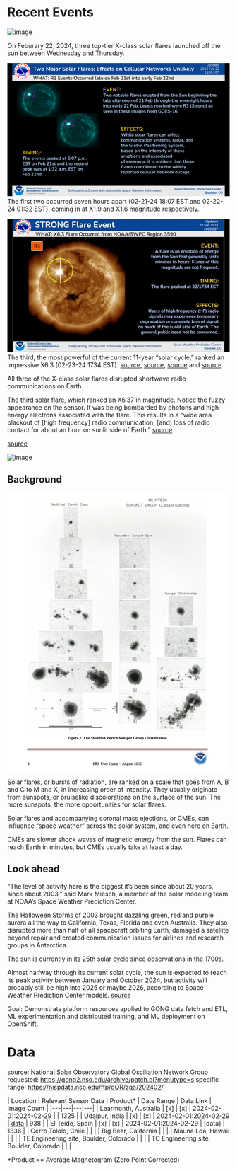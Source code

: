 # Recent Events

![image](./images/x6.37-02-22-2024-solar-flare.jpg)

On Feburary 22, 2024, three top-tier X-class solar flares launched off the sun between Wednesday and Thursday. 

![image](./images/solar-flare-1-and-2.png)
The first two occurred seven hours apart (02-21-24 18:07 EST and 02-22-24 01:32 EST), coming in at X1.9 and X1.6 magnitude respectively. 

![image](./images/solar-flare-3.png)
The third, the most powerful of the current 11-year “solar cycle,” ranked an impressive X6.3 (02-23-24 1734 EST). [source](https://www.washingtonpost.com/weather/2024/02/22/solar-flares-cycle-xclass-radio-att/), [source](https://www.esa.int/Space_Safety/Space_weather/Sun_fires_off_largest_flare_of_current_solar_cycle), [source](https://www.swpc.noaa.gov/news/two-major-solar-flares-effects-cellular-networks-unlikely) and [source](https://www.swpc.noaa.gov/news/strongest-flare-current-solar-cycle).

All three of the X-class solar flares disrupted shortwave radio communications on Earth.

The third solar flare, which ranked an X6.37 in magnitude. Notice the fuzzy appearance on the sensor. It was being bombarded by photons and high-energy electrons associated with the flare. This results in a “wide area blackout of [high frequency] radio communication, [and] loss of radio contact for about an hour on sunlit side of Earth.” [source](https://www.washingtonpost.com/weather/2024/02/22/solar-flares-cycle-xclass-radio-att/)

[source](https://www.washingtonpost.com/weather/2024/02/22/solar-flares-cycle-xclass-radio-att/)

![image](./images/noaa-swpc-02-22-2024.jpg)

## Background

![image](./images/modified-zurich-sunspot-classification.png)

Solar flares, or bursts of radiation, are ranked on a scale that goes from A, B and C to M and X, in increasing order of intensity. They usually originate from sunspots, or bruiselike discolorations on the surface of the sun. The more sunspots, the more opportunities for solar flares.

Solar flares and accompanying coronal mass ejections, or CMEs, can influence “space weather” across the solar system, and even here on Earth. 

CMEs are slower shock waves of magnetic energy from the sun. Flares can reach Earth in minutes, but CMEs usually take at least a day.

## Look ahead

“The level of activity here is the biggest it’s been since about 20 years, since about 2003,” said Mark Miesch, a member of the solar modeling team at NOAA’s Space Weather Prediction Center.

The Halloween Storms of 2003 brought dazzling green, red and purple aurora all the way to California, Texas, Florida and even Australia. They also disrupted more than half of all spacecraft orbiting Earth, damaged a satellite beyond repair and created communication issues for airlines and research groups in Antarctica.

The sun is currently in its 25th solar cycle since observations in the 1700s.

Almost halfway through its current solar cycle, the sun is expected to reach its peak activity between January and October 2024, but activity will probably still be high into 2025 or maybe 2026, according to Space Weather Prediction Center models. [source](https://www.washingtonpost.com/climate-environment/2024/01/14/solar-max-sun-activity-storms-aurora/)

Goal: Demonstrate platform resources applied to GONG data fetch and ETL, ML experimentation and distributed training, and ML deployment on OpenShift. 

# Data
source: National Solar Observatory Global Oscillation Network Group
requested: https://gong2.nso.edu/archive/patch.pl?menutype=s
specific range: https://nispdata.nso.edu/ftp/oQR/zqa/202402/

| Location | Relevant Sensor Data | Product* | Date Range | Data Link | Image Count |
|---|---|---|---|
| Learmonth, Australia | [x] | [x] | 2024-02-01:2024-02-29 | | 1325 |
| Udaipur, India | [x] | [x] | 2024-02-01:2024-02-29 | [data](https://nispdata.nso.edu/ftp/oQR/zqa/202402/) | 938 |
| El Teide, Spain | [x] | [x] | 2024-02-01:2024-02-29 | [data] | 1336 |
| Cerro Tololo, Chile | | |
| Big Bear, California | | |
| Mauna Loa, Hawaii | | |
| TE Engineering site, Boulder, Colorado | | |
| TC Engineering site, Boulder, Colorado | | |

*Product == Average Magnetogram (Zero Point Corrected)